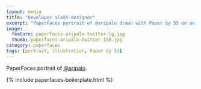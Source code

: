 ```yaml
---
layout: media
title: "Developer slash designer"
excerpt: "PaperFaces portrait of @aripalo drawn with Paper by 53 on an iPad."
image: 
  feature: paperfaces-aripalo-twitter-lg.jpg
  thumb: paperfaces-aripalo-twitter-150.jpg
category: paperfaces
tags: [portrait, illustration, Paper by 53]
---
```


PaperFaces portrait of [@aripalo](http://twitter.com/aripalo).

{% include paperfaces-boilerplate.html %}